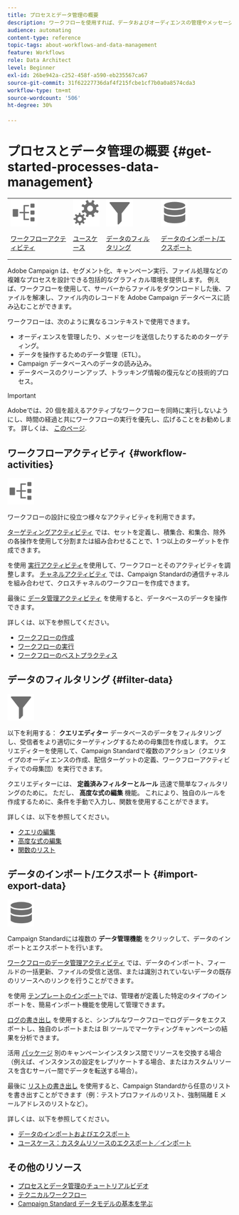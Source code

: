 ```yaml
---
title: プロセスとデータ管理の概要
description: ワークフローを使用すれば、データおよびオーディエンスの管理やメッセージの送信などのプロセスを自動化できます。
audience: automating
content-type: reference
topic-tags: about-workflows-and-data-management
feature: Workflows
role: Data Architect
level: Beginner
exl-id: 26be942a-c252-458f-a590-eb235567ca67
source-git-commit: 31f62227736daf4f215fcbe1cf7b0a0a8574cda3
workflow-type: tm+mt
source-wordcount: '506'
ht-degree: 30%

---
```


# プロセスとデータ管理の概要 {#get-started-processes-data-management}

<table>
<tr>
<td><img src="assets/do-not-localize/icon_workflows.svg" width="60px"><p><a href="#workflow-activities">ワークフローアクティビティ</a></p></td><td><img src="assets/do-not-localize/icon_activities.svg" width="60px"><p><a href="../../automating/using/workflow-created-query-with-complement.md">ユースケース</a></p></td><td><img src="assets/do-not-localize/icon_filter.svg" width="60px"><p><a href="#filter-data">データのフィルタリング</a></p></td>
<td><img src="assets/do-not-localize/icon_manage.svg" width="60px"><p><a href="#import-export-data">データのインポート/エクスポート</a></p></td></tr>
</table>

Adobe Campaign は、セグメント化、キャンペーン実行、ファイル処理などの複雑なプロセスを設計できる包括的なグラフィカル環境を提供します。 例えば、ワークフローを使用して、サーバーからファイルをダウンロードした後、ファイルを解凍し、ファイル内のレコードを Adobe Campaign データベースに読み込むことができます。

ワークフローは、次のように異なるコンテキストで使用できます。

* オーディエンスを管理したり、メッセージを送信したりするためのターゲティング。
* データを操作するためのデータ管理（ETL）。
* Campaign データベースへのデータの読み込み。
* データベースのクリーンアップ、トラッキング情報の復元などの技術的プロセス。

>[!IMPORTANT]
>
> Adobeでは、20 個を超えるアクティブなワークフローを同時に実行しないようにし、時間の経過と共にワークフローの実行を優先し、広げることをお勧めします。 詳しくは、 [このページ](../../automating/using/best-practices-workflows.md).

## ワークフローアクティビティ {#workflow-activities}

<img src="assets/do-not-localize/icon_workflows.svg" width="60px">

ワークフローの設計に役立つ様々なアクティビティを利用できます。

[ターゲティングアクティビティ](../../automating/using/about-targeting-activities.md) では、セットを定義し、積集合、和集合、除外の各操作を使用して分割または組み合わせることで、1 つ以上のターゲットを作成できます。

を使用 [実行アクティビティ](../../automating/using/about-execution-activities.md)を使用して、ワークフローとそのアクティビティを調整します。 [チャネルアクティビティ](../../automating/using/about-channel-activities.md) では、Campaign Standardの通信チャネルを組み合わせて、クロスチャネルのワークフローを作成できます。

最後に [データ管理アクティビティ](../../automating/using/about-data-management-activities.md) を使用すると、データベースのデータを操作できます。

詳しくは、以下を参照してください。

* [ワークフローの作成](../../automating/using/building-a-workflow.md)
* [ワークフローの実行](../../automating/using/about-workflow-execution.md)
* [ワークフローのベストプラクティス](../../automating/using/best-practices-workflows.md)

## データのフィルタリング {#filter-data}

<img src="assets/do-not-localize/icon_filter.svg" width="60px">

以下を利用する： **クエリエディター** データベースのデータをフィルタリングし、受信者をより適切にターゲティングするための母集団を作成します。 クエリエディターを使用して、Campaign Standardで複数のアクション（クエリタイプのオーディエンスの作成、配信ターゲットの定義、ワークフローアクティビティでの母集団）を実行できます。

クエリエディターには、 **定義済みフィルターとルール** 迅速で簡単なフィルタリングのために。 ただし、 **高度な式の編集** 機能。 これにより、独自のルールを作成するために、条件を手動で入力し、関数を使用することができます。

詳しくは、以下を参照してください。

* [クエリの編集](../../automating/using/editing-queries.md)
* [高度な式の編集](../../automating/using/advanced-expression-editing.md)
* [関数のリスト](../../automating/using/list-of-functions.md)

## データのインポート/エクスポート {#import-export-data}

<img src="assets/do-not-localize/icon_manage.svg" width="60px">

Campaign Standardには複数の **データ管理機能** をクリックして、データのインポートとエクスポートを行います。

[ワークフローのデータ管理アクティビティ](../../automating/using/about-data-management-activities.md) では、データのインポート、フィールドの一括更新、ファイルの受信と送信、または識別されていないデータの既存のリソースへのリンクを行うことができます。

を使用 [テンプレートのインポート](../../automating/using/importing-data-with-import-templates.md)では、管理者が定義した特定のタイプのインポートを、簡易インポート機能を使用して管理できます。

[ログの書き出し](../../automating/using/exporting-logs.md) を使用すると、シンプルなワークフローでログデータをエクスポートし、独自のレポートまたは BI ツールでマーケティングキャンペーンの結果を分析できます。

活用 [パッケージ](../../automating/using/managing-packages.md) 別のキャンペーンインスタンス間でリソースを交換する場合（例えば、インスタンスの設定をレプリケートする場合、またはカスタムリソースを含むサーバー間でデータを転送する場合）。

最後に [リストの書き出し](../../automating/using/exporting-lists.md) を使用すると、Campaign Standardから任意のリストを書き出すことができます（例：テストプロファイルのリスト、強制隔離 E メールアドレスのリストなど）。

詳しくは、以下を参照してください。

* [データのインポートおよびエクスポート](../../automating/using/about-data-import-and-export.md)
* [ユースケース：カスタムリソースのエクスポート／インポート](../../automating/using/exporting-importing-custom-resources.md)

## その他のリソース

* [プロセスとデータ管理のチュートリアルビデオ](https://experienceleague.adobe.com/docs/campaign-standard-learn/tutorials/managing-processes-and-data/creating-a-workflow.html?lang=ja)
* [テクニカルワークフロー](../../administration/using/technical-workflows.md)
* [Campaign Standard データモデルの基本を学ぶ](../../developing/using/get-started-data-model.md)
